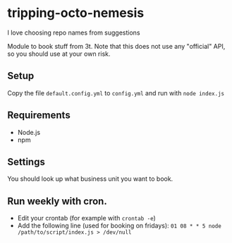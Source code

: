 tripping-octo-nemesis
=====================

I love choosing repo names from suggestions

Module to book stuff from 3t. Note that this does not use any "official" API, so
you should use at your own risk.

## Setup
Copy the file `default.config.yml` to `config.yml` and run with `node index.js`

## Requirements
- Node.js
- npm

## Settings
You should look up what business unit you want to book.

## Run weekly with cron.
- Edit your crontab (for example with `crontab -e`)
- Add the following line (used for booking on fridays):
```01 08 * * 5 node /path/to/script/index.js > /dev/null```
